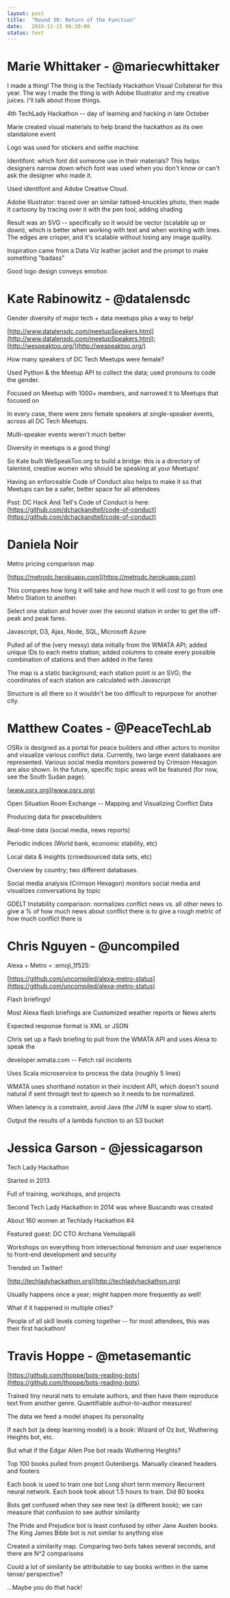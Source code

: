 ```yaml
---
layout: post
title:  "Round 38: Return of the Function"
date:   2016-11-15 06:30:00
status: text
---
```


# Marie Whittaker - @mariecwhittaker

I made a thing! The thing is the Techlady Hackathon Visual Collateral for this year. The way I made the thing is with Adobe Illustrator and my creative juices. I'll talk about those things.

4th TechLady Hackathon -- day of learning and hacking in late October

Marie created visual materials to help brand the hackathon as its own standalone event

Logo was used for stickers and selfie machine

Identifont: which font did someone use in their materials? This helps designers narrow down which font was used when you don't know or can't ask the designer who made it.

Used identifont and Adobe Creative Cloud.

Adobe Illustrator: traced over an similar tattoed-knuckles photo, then made it cartoony by tracing over it with the pen tool; adding shading

Result was an SVG -- specifically so it would be vector (scalable up or down), which is better when working with text and when working with lines.  The edges are crisper, and it's scalable without losing any image quality.

Inspiration came from a Data Viz leather jacket and the prompt to make something "badass"

Good logo design conveys emotion 

# Kate Rabinowitz - @datalensdc

Gender diversity of major tech + data meetups plus a way to help!

[http://www.datalensdc.com/meetupSpeakers.html](http://www.datalensdc.com/meetupSpeakers.html); [http://wespeaktoo.org/](http://wespeaktoo.org/)

How many speakers of DC Tech Meetups were female?

Used Python & the Meetup API to collect the data; used pronouns to code the gender.

Focused on Meetup with 1000+ members, and narrowed it to Meetups that focused on 

In every case, there were zero female speakers at single-speaker events, across all DC Tech Meetups.

Multi-speaker events weren't much better

Diversity in meetups is a good thing! 

So Kate built WeSpeakToo.org to build a bridge: this is a directory of talented, creative women who should be speaking at your Meetups!

Having an enforceable Code of Conduct also helps to make it so that Meetups can be a safer, better space for all attendees

Psst: DC Hack And Tell's Code of Conduct is here: [https://github.com/dchackandtell/code-of-conduct](https://github.com/dchackandtell/code-of-conduct)

# Daniela Noir

Metro pricing comparison map

[https://metrodc.herokuapp.com](https://metrodc.herokuapp.com)

This compares how long it will take and how much it will cost to go from one Metro Station to another.

Select one station and hover over the second station in order to get the off-peak and peak fares.

Javascript, D3, Ajax, Node, SQL, Microsoft Azure

Pulled all of the (very messy) data initially from the WMATA API; added unique IDs to each metro station; added columns to create every possible combination of stations and then added in the fares

The map is a static background; each station point is an SVG; the coordinates of each station are calculated with Javascript

Structure is all there so it wouldn't be too difficult to repurpose for another city.

# Matthew Coates - @PeaceTechLab

OSRx is designed as a portal for peace builders and other actors to monitor and visualize various conflict data. Currently, two large event databases are represented. Various social media monitors powered by Crimson Hexagon are also shown. In the future, specific topic areas will be featured (for now, see the South Sudan page).

[www.osrx.org](www.osrx.org)

Open Situation Room Exchange -- Mapping and Visualizing Conflict Data

Producing data for peacebuilders

Real-time data (social media, news reports)

Periodic indices (World bank, economic stability, etc)

Local data & insights (crowdsourced data sets, etc)

Overview by country; two different databases.

Social media analysis (Crimson Hexagon) monitors social media and visualizes conversations by topic

GDELT Instability comparison: normalizes conflict news vs. all other news to give a % of how much news about conflict there is to give a rough metric of how much conflict there is

# Chris Nguyen - @uncompiled

Alexa + Metro = :emoji_1f525: 

[https://github.com/uncompiled/alexa-metro-status](https://github.com/uncompiled/alexa-metro-status)

Flash briefings!

Most Alexa flash briefings are Customized weather reports or News alerts

Expected response format is XML or JSON

Chris set up a flash briefing to pull from the WMATA API and uses Alexa to speak the 

developer.wmata.com -- Fetch rail incidents

Uses Scala microservice to process the data (roughly 5 lines)

WMATA uses shorthand notation in their incident API, which doesn't sound natural if sent through text to speech so it needs to be normalized.

When latency is a constraint, avoid Java (the JVM is super slow to start).

Output the results of a lambda function to an S3 bucket

# Jessica Garson - @jessicagarson

Tech Lady Hackathon

Started in 2013

Full of training, workshops, and projects

Second Tech Lady Hackathon in 2014 was where Buscando was created

About 160 women at Techlady Hackathon #4 

Featured guest: DC CTO Archana Vemulapalli

Workshops on everything from intersectional feminism and user experience to front-end development and security

Trended on Twitter!

[http://techladyhackathon.org](http://techladyhackathon.org)

Usually happens once a year; might happen more frequently as well!

What if it happened in multiple cities?

People of all skill levels coming together -- for most attendees, this was their first hackathon!

# Travis Hoppe - @metasemantic

[https://github.com/thoppe/bots-reading-bots](https://github.com/thoppe/bots-reading-bots)

Trained tiny neural nets to emulate authors, and then have them reproduce text from another genre. Quantifiable author-to-author measures!

The data we feed a model shapes its personality

If each bot (a deep learning model) is a book: Wizard of Oz bot, Wuthering Heights bot, etc.

But what if the Edgar Allen Poe bot reads Wuthering Heights?

Top 100 books pulled from project Gutenbergs.
Manually cleaned headers and footers

Each book is used to train one bot 
Long short term memory Recurrent neural network. Each book took about 1.5 hours to train. Did 80 books 

Bots get confused when they see new text (a different book); we can measure that confusion to see author similarity

The Pride and Prejudice bot  is least confused by other Jane Austen books. The King James Bible bot is not similar to anything else 

Created a similarity map. Comparing two bots takes several seconds, and there are N^2 comparisons 

Could a lot of similarity be attributable to say books written in the same tense/ perspective?

...Maybe you do that hack!